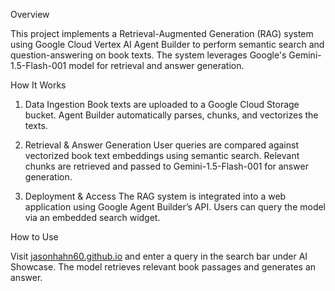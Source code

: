 Overview

This project implements a Retrieval-Augmented Generation (RAG) system using Google Cloud Vertex AI Agent Builder to perform semantic search and question-answering on book texts. The system leverages Google's Gemini-1.5-Flash-001 model for retrieval and answer generation.

How It Works
1. Data Ingestion
Book texts are uploaded to a Google Cloud Storage bucket.
Agent Builder automatically parses, chunks, and vectorizes the texts.

2. Retrieval & Answer Generation
User queries are compared against vectorized book text embeddings using semantic search.
Relevant chunks are retrieved and passed to Gemini-1.5-Flash-001 for answer generation.

3. Deployment & Access
The RAG system is integrated into a web application using Google Agent Builder’s API.
Users can query the model via an embedded search widget.

How to Use

Visit [jasonhahn60.github.io](https://jasonhahn60.github.io/) and enter a query in the search bar under AI Showcase.
The model retrieves relevant book passages and generates an answer.

